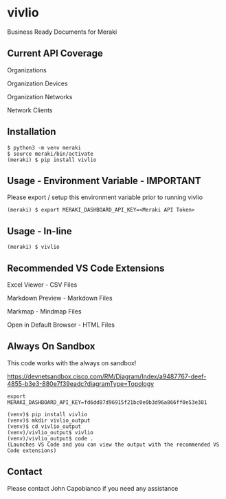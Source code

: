 # vivlio

Business Ready Documents for Meraki

## Current API Coverage

Organizations

Organization Devices

Organization Networks

Network Clients

## Installation

```console
$ python3 -m venv meraki
$ source meraki/bin/activate
(meraki) $ pip install vivlio
```

## Usage - Environment Variable - IMPORTANT

Please export / setup this environment variable prior to running vivlio

```console
(meraki) $ export MERAKI_DASHBOARD_API_KEY=<Meraki API Token>

```

## Usage - In-line

```console
(meraki) $ vivlio
```

## Recommended VS Code Extensions

Excel Viewer - CSV Files

Markdown Preview - Markdown Files

Markmap - Mindmap Files

Open in Default Browser - HTML Files

## Always On Sandbox

This code works with the always on sandbox! 

https://devnetsandbox.cisco.com/RM/Diagram/Index/a9487767-deef-4855-b3e3-880e7f39eadc?diagramType=Topology

```console
export MERAKI_DASHBOARD_API_KEY=fd6dd87d96915f21bc0e0b3d96a866ff0e53e381

(venv)$ pip install vivlio
(venv)$ mkdir vivlio_output
(venv)$ cd vivlio_output
(venv)/vivlio_output$ vivlio
(venv)/vivlio_output$ code . 
(Launches VS Code and you can view the output with the recommended VS Code extensions)
```
## Contact

Please contact John Capobianco if you need any assistance
